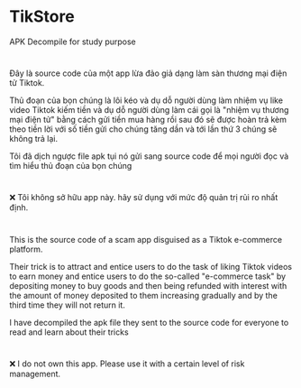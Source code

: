 
# TikStore
APK Decompile for study purpose
#
Đây là source code của một app lừa đảo giả dạng làm sàn thương mại điện tử Tiktok.

Thủ đoạn của bọn chúng là lôi kéo và dụ dỗ người dùng làm nhiệm vụ like video Tiktok kiếm tiền và dụ dỗ người dùng làm cái gọi là "nhiệm vụ thương mại điện tử" bằng cách gửi tiền mua hàng rồi sau đó sẽ được hoàn trả kèm theo tiền lời với số tiền gửi cho chúng tăng dần và tới lần thứ 3 chúng sẽ không trả lại.

Tôi đã dịch ngược file apk tụi nó gửi sang source code để mọi người đọc và tìm hiểu thủ đoạn của bọn chúng
#
❌ Tôi không sở hữu app này. hãy sử dụng với mức độ quản trị rủi ro nhất định.
#
This is the source code of a scam app disguised as a Tiktok e-commerce platform.

Their trick is to attract and entice users to do the task of liking Tiktok videos to earn money and entice users to do the so-called "e-commerce task" by depositing money to buy goods and then being refunded with interest with the amount of money deposited to them increasing gradually and by the third time they will not return it.

I have decompiled the apk file they sent to the source code for everyone to read and learn about their tricks
#
❌ I do not own this app. Please use it with a certain level of risk management.
